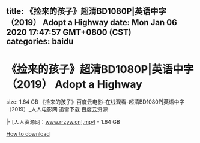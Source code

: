
title: 《捡来的孩子》超清BD1080P|英语中字（2019） Adopt a Highway
date: Mon Jan 06 2020 17:47:57 GMT+0800 (CST)    
categories: baidu
---

# 《捡来的孩子》超清BD1080P|英语中字（2019） Adopt a Highway
size: 1.64 GB
 《捡来的孩子》百度云电影-在线观看-超清BD1080P|英语中字（2019）_人人电影网 迅雷下载 百度云资源
 
|- [人人资源网：www.rrzyw.cn].mp4 - 1.64 GB

[How to download](https://bpcam.bemobtrk.com/go/2ceec3aa-1ca2-46d6-b9ff-aaa5c184517c?jno=4940)